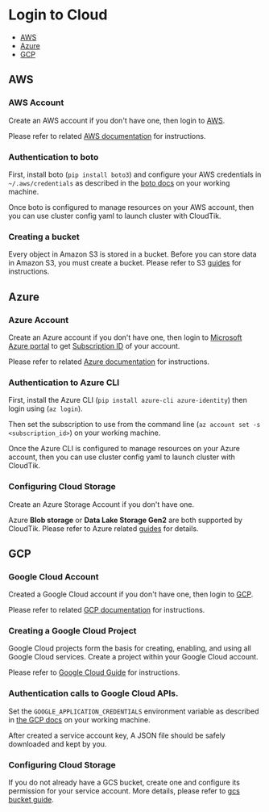# Login to Cloud

- [AWS](#aws)
- [Azure](#azure)
- [GCP](#gcp)

## AWS

### AWS Account

Create an AWS account if you don't have one, then login to [AWS](https://console.aws.amazon.com/).

Please refer to related [AWS documentation](https://aws.amazon.com/premiumsupport/knowledge-center/create-and-activate-aws-account/)
for instructions.

### Authentication to boto

First, install boto (`pip install boto3`) and configure your AWS credentials in `~/.aws/credentials` as described in 
the [boto docs](https://boto3.amazonaws.com/v1/documentation/api/latest/guide/configuration.html) on your working machine.

Once boto is configured to manage resources on your AWS account, then you can use cluster config yaml to launch cluster with CloudTik.

### Creating a bucket

Every object in Amazon S3 is stored in a bucket. Before you can store data in Amazon S3, you must create a bucket.
Please refer to S3 [guides](https://docs.aws.amazon.com/AmazonS3/latest/userguide/creating-bucket.html) for instructions.

## Azure

### Azure Account

Create an Azure account if you don't have one, then login to [Microsoft Azure portal](https://portal.azure.com/) to get
[Subscription ID](https://docs.microsoft.com/en-us/azure/azure-portal/get-subscription-tenant-id#find-your-azure-subscription)
of your account.

Please refer to related [Azure documentation](https://docs.microsoft.com/en-us/learn/modules/create-an-azure-account/)
for instructions.

### Authentication to Azure CLI

First, install the Azure CLI (`pip install azure-cli azure-identity`) then login using (`az login`).

Then set the subscription to use from the command line (`az account set -s <subscription_id>`) on your working machine.

Once the Azure CLI is configured to manage resources on your Azure account, then you can use cluster config yaml to
launch cluster with CloudTik.


### Configuring Cloud Storage

Create an Azure Storage Account if you don't have one.

Azure **Blob storage** or **Data Lake Storage Gen2** are both supported by CloudTik. Please refer to Azure related 
[guides](https://docs.microsoft.com/en-us/azure/storage/common/storage-account-create?tabs=azure-portal) for details.

## GCP

### Google Cloud Account

Created a Google Cloud account if you don't have one, then login to [GCP](https://console.cloud.google.com/).

Please refer to related [GCP documentation](https://cloud.google.com/apigee/docs/hybrid/v1.3/precog-gcpaccount)
for instructions.

### Creating a Google Cloud Project

Google Cloud projects form the basis for creating, enabling, and using all Google Cloud services.
Create a project within your Google Cloud account. 

Please refer to 
[Google Cloud Guide](https://cloud.google.com/resource-manager/docs/creating-managing-projects) for instructions.

### Authentication calls to Google Cloud APIs.

Set the `GOOGLE_APPLICATION_CREDENTIALS` environment variable as described in
[the GCP docs](https://cloud.google.com/docs/authentication/getting-started) on your working machine.

After created a service account key, A JSON file should be safely downloaded and kept by you.

### Configuring Cloud Storage

If you do not already have a GCS bucket, create one and configure its permission for your service account.
More details, please refer to [gcs bucket guide](../GettingStarted/gcs-bucket.md).

